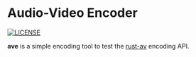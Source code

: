 # Audio-Video Encoder

[![LICENSE](https://img.shields.io/badge/license-MIT-blue.svg)](LICENSE)

**ave** is a simple encoding tool to test the [rust-av](https://github.com/rust-av) encoding API.


